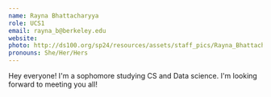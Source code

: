 ```yaml
---
name: Rayna Bhattacharyya
role: UCS1
email: rayna_b@berkeley.edu
website:
photo: http://ds100.org/sp24/resources/assets/staff_pics/Rayna_Bhattacharyya.jpg
pronouns: She/Her/Hers
---
```


Hey everyone! I'm a sophomore studying CS and Data science. I'm looking forward to meeting you all!
